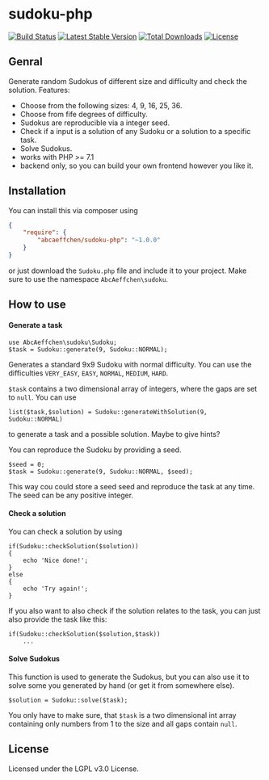 sudoku-php
=====

[![Build Status](https://travis-ci.org/AbcAeffchen/sudoku-php.svg?branch=master)](https://travis-ci.org/AbcAeffchen/sudoku-php)
[![Latest Stable Version](https://poser.pugx.org/abcaeffchen/sudoku-php/v/stable.svg)](https://packagist.org/packages/abcaeffchen/sudoku-php)
[![Total Downloads](https://poser.pugx.org/abcaeffchen/sudoku-php/downloads.svg)](https://packagist.org/packages/abcaeffchen/sudoku-php)
[![License](https://poser.pugx.org/abcaeffchen/sudoku-php/license.svg)](https://packagist.org/packages/abcaeffchen/sudoku-php)

Genral
-----
Generate random Sudokus of different size and difficulty and check the solution. Features:

- Choose from the following sizes: 4, 9, 16, 25, 36.
- Choose from fife degrees of difficulty.
- Sudokus are reproducible via a integer seed.
- Check if a input is a solution of any Sudoku or a solution to a specific task.
- Solve Sudokus.
- works with PHP >= 7.1
- backend only, so you can build your own frontend however you like it.

Installation
-----
You can install this via composer using
```json
{
    "require": {
        "abcaeffchen/sudoku-php": "~1.0.0"
    }
}
```
or just download the `Sudoku.php` file and include it to your project.
Make sure to use the namespace `AbcAeffchen\sudoku`.

How to use
------
#### Generate a task
```
use AbcAeffchen\sudoku\Sudoku;
$task = Sudoku::generate(9, Sudoku::NORMAL);
```
Generates a standard 9x9 Sudoku with normal difficulty. You can use the difficulties
`VERY_EASY`, `EASY`, `NORMAL`, `MEDIUM`, `HARD`.

`$task` contains a two dimensional array of integers, where the gaps are set to `null`.
You can use
```
list($task,$solution) = Sudoku::generateWithSolution(9, Sudoku::NORMAL)
```
to generate a task and a possible solution. Maybe to give hints?

You can reproduce the Sudoku by providing a seed.
```
$seed = 0;
$task = Sudoku::generate(9, Sudoku::NORMAL, $seed);
```
This way cou could store a seed seed and reproduce the task at any time.
The seed can be any positive integer.

#### Check a solution

You can check a solution by using
```
if(Sudoku::checkSolution($solution))
{
    echo 'Nice done!';
}
else
{
    echo 'Try again!';
}
```

If you also want to also check if the solution relates to the task, you can just also provide the task like this:
```
if(Sudoku::checkSolution($solution,$task))
    ...
```

#### Solve Sudokus

This function is used to generate the Sudokus, but you can also use it to solve some you generated by hand (or get it from somewhere else).
```
$solution = Sudoku::solve($task);
```
You only have to make sure, that `$task` is a two dimensional int array containing only numbers
from 1 to the size and all gaps contain `null`.

License
----
Licensed under the LGPL v3.0 License.
